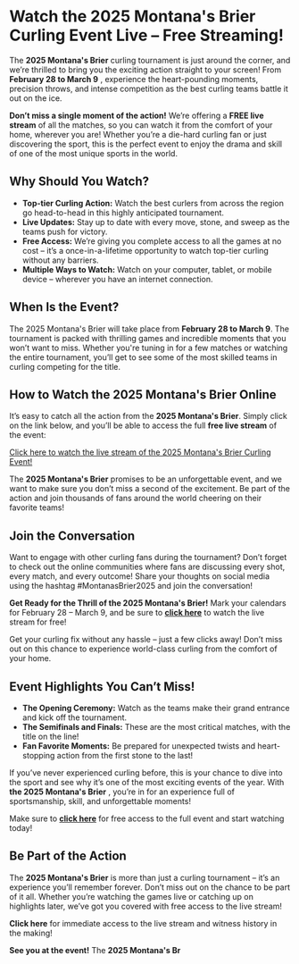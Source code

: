 # Watch the 2025 Montana's Brier Curling Event Live – Free Streaming!

The **2025 Montana's Brier** curling tournament is just around the corner, and we’re thrilled to bring you the exciting action straight to your screen! From **February 28 to March 9** , experience the heart-pounding moments, precision throws, and intense competition as the best curling teams battle it out on the ice.

**Don’t miss a single moment of the action!** We’re offering a **FREE live stream** of all the matches, so you can watch it from the comfort of your home, wherever you are! Whether you’re a die-hard curling fan or just discovering the sport, this is the perfect event to enjoy the drama and skill of one of the most unique sports in the world.

## Why Should You Watch?

- **Top-tier Curling Action:** Watch the best curlers from across the region go head-to-head in this highly anticipated tournament.
- **Live Updates:** Stay up to date with every move, stone, and sweep as the teams push for victory.
- **Free Access:** We’re giving you complete access to all the games at no cost – it’s a once-in-a-lifetime opportunity to watch top-tier curling without any barriers.
- **Multiple Ways to Watch:** Watch on your computer, tablet, or mobile device – wherever you have an internet connection.

## When Is the Event?

The 2025 Montana's Brier will take place from **February 28 to March 9**. The tournament is packed with thrilling games and incredible moments that you won’t want to miss. Whether you're tuning in for a few matches or watching the entire tournament, you’ll get to see some of the most skilled teams in curling competing for the title.

## How to Watch the 2025 Montana's Brier Online

It’s easy to catch all the action from the **2025 Montana's Brier**. Simply click on the link below, and you’ll be able to access the full **free live stream** of the event:

[Click here to watch the live stream of the 2025 Montana's Brier Curling Event!](https://tinyurl.com/livestreamfreeo?st=2025montanasbrier&si=gh)

The **2025 Montana's Brier** promises to be an unforgettable event, and we want to make sure you don’t miss a second of the excitement. Be part of the action and join thousands of fans around the world cheering on their favorite teams!

## Join the Conversation

Want to engage with other curling fans during the tournament? Don’t forget to check out the online communities where fans are discussing every shot, every match, and every outcome! Share your thoughts on social media using the hashtag #MontanasBrier2025 and join the conversation!

**Get Ready for the Thrill of the 2025 Montana's Brier!** Mark your calendars for February 28 – March 9, and be sure to **[click here](https://tinyurl.com/livestreamfreeo?st=2025montanasbrier&si=gh)** to watch the live stream for free!

Get your curling fix without any hassle – just a few clicks away! Don’t miss out on this chance to experience world-class curling from the comfort of your home.

## Event Highlights You Can’t Miss!

- **The Opening Ceremony:** Watch as the teams make their grand entrance and kick off the tournament.
- **The Semifinals and Finals:** These are the most critical matches, with the title on the line!
- **Fan Favorite Moments:** Be prepared for unexpected twists and heart-stopping action from the first stone to the last!

If you’ve never experienced curling before, this is your chance to dive into the sport and see why it’s one of the most exciting events of the year. With **the 2025 Montana's Brier** , you’re in for an experience full of sportsmanship, skill, and unforgettable moments!

Make sure to **[click here](https://tinyurl.com/livestreamfreeo?st=2025montanasbrier&si=gh)** for free access to the full event and start watching today!

## Be Part of the Action

The **2025 Montana's Brier** is more than just a curling tournament – it’s an experience you’ll remember forever. Don’t miss out on the chance to be part of it all. Whether you’re watching the games live or catching up on highlights later, we’ve got you covered with free access to the live stream!

**Click here** for immediate access to the live stream and witness history in the making!

**See you at the event!** The **2025 Montana's Br**
